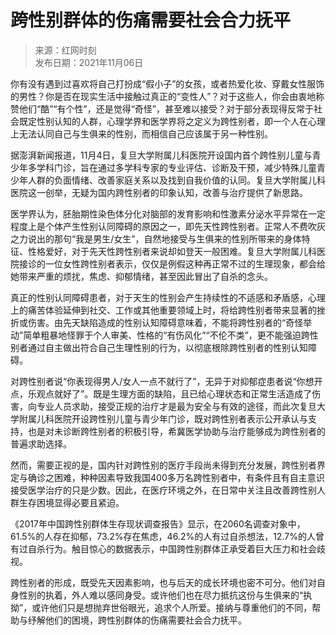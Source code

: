 <!-- https://moment.rednet.cn/pc/content/2021/11/06/10370904.html -->

# 跨性别群体的伤痛需要社会合力抚平

> 来源：红网时刻  
> 发布日期：2021年11月06日

你有没有遇到过喜欢将自己打扮成“假小子”的女孩，或者热爱化妆、穿戴女性服饰的男性？你是否在现实生活中接触过真正的“变性人”？对于这些人，你会由衷地称赞他们“酷”“有个性”，还是觉得“奇怪”，甚至难以接受？对于部分表现得反常于社会既定性别认知的人群，心理学界和医学界将之定义为跨性别者，即一个人在心理上无法认同自己与生俱来的性别，而相信自己应该属于另一种性别。

据澎湃新闻报道，11月4日，复旦大学附属儿科医院开设国内首个跨性别儿童与青少年多学科门诊，旨在通过多学科专家的专业评估、诊断及干预，减少特殊儿童青少年人群的负面情绪、改善家庭关系以及找到自我价值的认同。复旦大学附属儿科医院这一创举，无疑为国内跨性别者的印象认知，改善与治疗提供了新思路。

医学界认为，胚胎期性染色体分化对脑部的发育影响和性激素分泌水平异常在一定程度上是个体产生性别认同障碍的原因之一，即先天性跨性别者。正常人不费吹灰之力说出的那句“我是男生/女生”，自然地接受与生俱来的性别所带来的身体特征、性格爱好，对于先天性跨性别者来说却如登天一般困难。复旦大学附属儿科医院接诊的一位女性跨性别者表示，仅仅是例假这种再正常不过的生理现象，都会给她带来严重的烦扰，焦虑、抑郁情绪，甚至因此冒出了自杀的念头。

真正的性别认同障碍患者，对于天生的性别会产生持续性的不适感和矛盾感，心理上的痛苦体验延伸到社交、工作或其他重要领域上时，将给跨性别者带来显著的挫折或伤害。由先天缺陷造成的性别认知障碍意味着，不能将跨性别者的“奇怪举动”简单粗暴地怪罪于个人审美、性格的“有伤风化”“不伦不类”，更不能强迫跨性别者通过自主做出符合自己生理性别的行为，以彻底根除跨性别者的性别认知障碍。

对跨性别者说“你表现得男人/女人一点不就行了”，无异于对抑郁症患者说“你想开点，乐观点就好了”。既是生理方面的缺陷，且已给心理状态和正常生活造成了伤害，向专业人员求助，接受正规的治疗才是最为安全与有效的途径，而此次复旦大学附属儿科医院开设跨性别儿童与青少年门诊，既对跨性别者表示公开承认与支持，也是对未诊断跨性别者的积极引导，希冀医学协助与治疗能够成为跨性别者的普遍求助选择。

然而，需要正视的是，国内针对跨性别的医疗手段尚未得到充分发展，跨性别者界定与确诊之困难，种种因素导致我国400多万名跨性别者中，有条件且有自主意识接受医学治疗的只是少数。因此，在医疗环境之外，在日常中关注且改善跨性别人群生存困境显得必要且紧迫。

《2017年中国跨性别群体生存现状调查报告》显示，在2060名调查对象中，61.5%的人存在抑郁，73.2%存在焦虑，46.2%的人有过自杀想法，12.7%的人曾有过自杀行为。触目惊心的数据表示，中国跨性别群体正承受着巨大压力和社会歧视。

跨性别者的形成，既受先天因素影响，也与后天的成长环境也密不可分。他们对自身性别的执着，外人难以感同身受。或许他们也在尽力抵抗这份与生俱来的“执拗”，或许他们只是想抛弃世俗眼光，追求个人所爱。接纳与尊重他们的不同，帮助与纾解他们的困境，跨性别群体的伤痛需要社会合力抚平。
